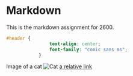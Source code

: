 # Markdown
This is the markdown assignment for 2600.

```css
#header {
                text-align: center; 
                font-family: "comic sans ms"; 
            }
```

Image of a cat ![Cat](https://static-cdn.123rf.com/images/v5/index-thumbnail/84170952-b.jpg "Cat")
[a relative link](File-2.md)